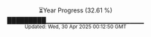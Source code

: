 <p align="center">
⏳Year Progress (32.61 %)<br>
█████████▁▁▁▁▁▁▁▁▁▁▁▁▁▁▁▁▁▁▁▁▁ <br>
<sub>Updated: Wed, 30 Apr 2025 00:12:50 GMT</sub>
</p>

